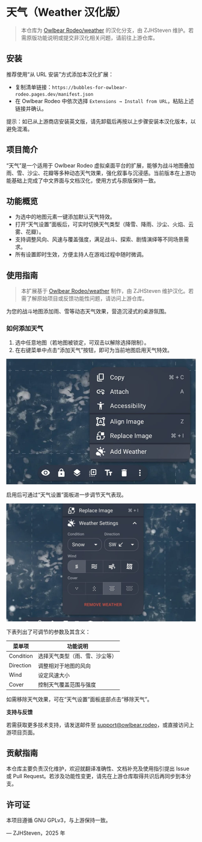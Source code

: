 # 天气（Weather 汉化版）

> 本仓库为 [Owlbear Rodeo/weather](https://github.com/owlbear-rodeo/weather) 的汉化分支，由 ZJHSteven 维护。若需原版功能说明或提交非汉化相关问题，请前往上游仓库。

## 安装

推荐使用“从 URL 安装”方式添加本汉化扩展：

- 复制清单链接：`https://bubbles-for-owlbear-rodeo.pages.dev/manifest.json`
- 在 Owlbear Rodeo 中依次选择 `Extensions → Install from URL`，粘贴上述链接并确认。

提示：如已从上游商店安装英文版，请先卸载后再按以上步骤安装本汉化版本，以避免混淆。

## 项目简介

“天气”是一个适用于 Owlbear Rodeo 虚拟桌面平台的扩展，能够为战斗地图叠加雨、雪、沙尘、花瓣等多种动态天气效果，强化叙事与沉浸感。当前版本在上游功能基础上完成了中文界面与文档汉化，使用方式与原版保持一致。

## 功能概览
- 为选中的地图元素一键添加默认天气特效。
- 打开“天气设置”面板后，可实时切换天气类型（降雪、降雨、沙尘、火焰、云雾、花瓣）。
- 支持调整风向、风速与覆盖强度，满足战斗、探索、剧情演绎等不同场景需求。
- 所有设置即时生效，方便主持人在游戏过程中随时微调。

## 使用指南

> 本扩展基于 [Owlbear Rodeo/weather](https://github.com/owlbear-rodeo/weather) 制作，由 ZJHSteven 维护汉化。若需了解原始项目或反馈功能性问题，请访问上游仓库。

为您的战斗地图添加雨、雪等动态天气效果，营造沉浸式的桌游氛围。

### 如何添加天气

1. 选中任意地图（若地图被锁定，可双击以解除选择限制）。
2. 在右键菜单中点击“添加天气”按钮，即可为当前地图启用天气特效。

![“添加天气”菜单项](https://raw.githubusercontent.com/ZJHSteven/weather/main/docs/add.jpg)

启用后可通过“天气设置”面板进一步调节天气表现。

![“天气设置”菜单项](https://raw.githubusercontent.com/ZJHSteven/weather/main/docs/settings.jpg)

下表列出了可调节的参数及其含义：

| 菜单项   | 功能说明                     |
| -------- | ---------------------------- |
| Condition | 选择天气类型（雨、雪、沙尘等） |
| Direction | 调整相对于地图的风向           |
| Wind      | 设定风速大小                   |
| Cover     | 控制天气覆盖范围与强度           |

如需移除天气效果，可在“天气设置”面板底部点击“移除天气”。

**支持与反馈**

若需获取更多技术支持，请发送邮件至 <support@owlbear.rodeo>，或直接访问上游项目页面。

## 贡献指南
本仓库主要负责汉化维护，欢迎就翻译准确性、文档补充及使用指引提出 Issue 或 Pull Request。若涉及功能性变更，请先在上游仓库取得共识后再同步到本分支。

## 许可证
本项目遵循 GNU GPLv3，与上游保持一致。

— ZJHSteven，2025 年
